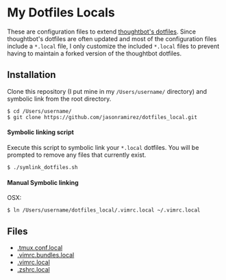 # My Dotfiles Locals

These are configuration files to extend [thoughtbot's dotfiles][1]. Since
thoughtbot's dotfiles are often updated and most of the configuration files
include a `*.local` file, I only customize the included `*.local` files to
prevent having to maintain a forked version of the thoughtbot dotfiles.

[1]: https://github.com/thoughtbot/dotfiles/

## Installation

Clone this repository (I put mine in my `/Users/username/` directory) and
symbolic link from the root directory.

```
$ cd /Users/username/
$ git clone https://github.com/jasonramirez/dotfiles_local.git
```

#### Symbolic linking script

Execute this script to symbolic link your `*.local` dotfiles. You will be
prompted to remove any files that currently exist.

```
$ ./symlink_dotfiles.sh
```

#### Manual Symbolic linking

OSX:

```
$ ln /Users/username/dotfiles_local/.vimrc.local ~/.vimrc.local
```

## Files

* [.tmux.conf.local](https://github.com/jasonramirez/dotfiles_local/blob/master/.tmux.conf.local)
* [.vimrc.bundles.local](https://github.com/jasonramirez/dotfiles_local/blob/master/.vimrc.bundles.local)
* [.vimrc.local](https://github.com/jasonramirez/dotfiles_local/blob/master/.vimrc.local)
* [.zshrc.local](https://github.com/jasonramirez/dotfiles_local/blob/master/.zshrc.local)
